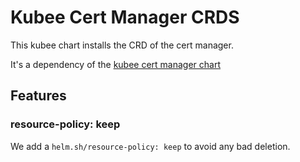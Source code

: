 # Kubee Cert Manager CRDS


This kubee chart installs the CRD of the cert manager.

It's a dependency of the [kubee cert manager chart](../cert-manager/README.md)

## Features

### resource-policy: keep

We add a `helm.sh/resource-policy: keep` to avoid any bad deletion.
